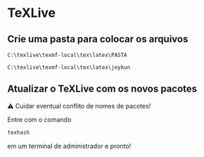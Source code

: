# TeXLive

## Crie  uma pasta para colocar os arquivos

`C:\texlive\texmf-local\tex\latex\PASTA`

`C:\texlive\texmf-local\tex\latex\jeykun`

## Atualizar o TeXLive com os novos pacotes 

⚠️ Cuidar eventual conflito de nomes de pacotes!

Entre com o comando

```bash
texhash
```

em um terminal de administrador e pronto!
